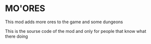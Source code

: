 # MO'ORES

This mod adds more ores to the game and some dungeons 


This is the sourse code of the mod and only for people that know what there doing





